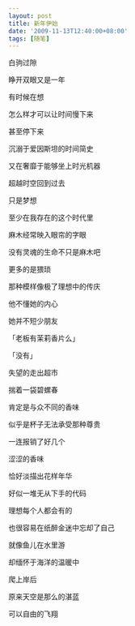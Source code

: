 ```yaml
---
layout: post
title: 新年伊始
date: '2009-11-13T12:40:00+08:00'
tags: [随笔]
---
```


白驹过隙

睁开双眼又是一年

有时候在想

怎么样才可以让时间慢下来

甚至停下来

沉溺于爱因斯坦的时间简史

又在奢靡于能够坐上时光机器

超越时空回到过去

只是梦想

至少在我存在的这个时代里

麻木经常映入眼帘的字眼

没有灵魂的生命不只是麻木吧

更多的是猥琐

那种模样像极了理想中的传庆

他不懂她的内心

她并不短少朋友

「老板有茉莉香片么」

「没有」

失望的走出超市

揣着一袋碧螺春

肯定是与众不同的香味

似乎是杯子无法承受那种尊贵

一连报销了好几个

涩涩的香味

恰好淡描出花样年华

好似一堆无从下手的代码

理想每个人都会有的

也很容易在纸醉金迷中忘却了自己

就像鱼儿在水里游

却缅怀于海洋的温暖中

爬上岸后

原来天空是那么的湛蓝

可以自由的飞翔
